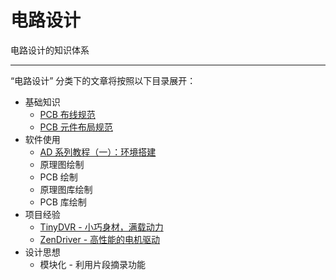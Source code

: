 # 电路设计

电路设计的知识体系

---

“电路设计” 分类下的文章将按照以下目录展开：

* 基础知识
  * [PCB 布线规范](post/电路设计/PCB布线规范.md)
  * [PCB 元件布局规范](post/电路设计/PCB元件布局规范.md)
* 软件使用
  * [AD 系列教程（一）：环境搭建](post/电路设计/AD系列一：环境搭建.md)
  * 原理图绘制
  * PCB 绘制
  * 原理图库绘制
  * PCB 库绘制
* 项目经验
  * [TinyDVR - 小巧身材，满载动力](post/电路设计/TinyDVR-小巧身材，满载动力.md)
  * [ZenDriver - 高性能的电机驱动](post/电路设计/ZenDriver-高性能的电机驱动.md)
* 设计思想
  * 模块化 - 利用片段摘录功能
